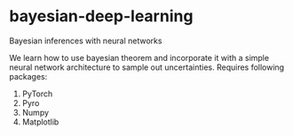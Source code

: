 # bayesian-deep-learning
Bayesian inferences with neural networks

We learn how to use bayesian theorem and incorporate it with a simple neural network architecture to sample out uncertainties.
Requires following packages:

1. PyTorch
2. Pyro
3. Numpy
4. Matplotlib
